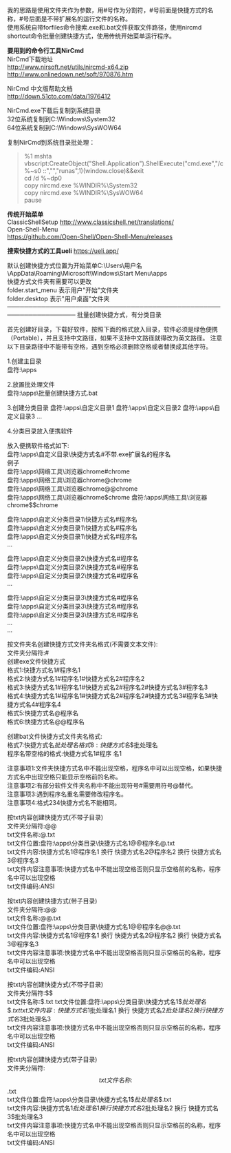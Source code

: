 我的思路是使用文件夹作为参数，用#号作为分割符，#号前面是快捷方式的名称，#号后面是不带扩展名的运行文件的名称。  
使用系统自带forfiles命令搜索.exe和.bat文件获取文件路径，使用nircmd shortcut命令批量创建快捷方式，使用传统开始菜单运行程序。

**要用到的命令行工具NirCmd**  
NirCmd下载地址  
http://www.nirsoft.net/utils/nircmd-x64.zip
http://www.onlinedown.net/soft/970876.htm

NirCmd 中文版帮助文档  
http://down.51cto.com/data/1976412

NirCmd.exe下载后复制到系统目录  
32位系统复制到C:\Windows\System32  
64位系统复制到C:\Windows\SysWOW64

复制NirCmd到系统目录批处理：
> %1 mshta vbscript:CreateObject("Shell.Application").ShellExecute("cmd.exe","/c %~s0 ::","","runas",1)(window.close)&&exit  
> cd /d %~dp0  
> copy nircmd.exe %WINDIR%\System32  
> copy nircmd.exe %WINDIR%\SysWOW64  
> pause

**传统开始菜单**  
ClassicShellSetup
http://www.classicshell.net/translations/  
Open-Shell-Menu  
https://github.com/Open-Shell/Open-Shell-Menu/releases

**搜索快捷方式的工具ueli** 
https://ueli.app/



默认创建快捷方式位置为开始菜单C:\Users\用户名\AppData\Roaming\Microsoft\Windows\Start Menu\apps  
快捷方式文件夹有需要可以更改  
folder.start_menu  表示用户"开始"文件夹  
folder.desktop  表示"用户桌面"文件夹  
──────────────────────────────────────────────────────────────────
批量创建快捷方式，有分类目录

首先创建好目录，下载好软件，按照下面的格式放入目录，软件必须是绿色便携（Portable），并且支持中文路径，如果不支持中文路径就得改为英文路径。
注意以下目录路径中不能带有空格，遇到空格必须删除空格或者替换成其他字符。

1.创建主目录  
盘符:\apps

2.放置批处理文件  
盘符:\apps\批量创建快捷方式.bat

3.创建分类目录
盘符:\apps\自定义目录1
盘符:\apps\自定义目录2
盘符:\apps\自定义目录3
...

4.分类目录放入便携软件

放入便携软件格式如下:  
盘符:\apps\自定义目录\快捷方式名#不带.exe扩展名的程序名  
例子  
盘符:\apps\网络工具\浏览器chrome#chrome  
盘符:\apps\网络工具\浏览器chrome@chrome  
盘符:\apps\网络工具\浏览器chrome@@chrome  
盘符:\apps\网络工具\浏览器chrome$chrome  
盘符:\apps\网络工具\浏览器chrome$$chrome  


盘符:\apps\自定义分类目录1\快捷方式名#程序名  
盘符:\apps\自定义分类目录1\快捷方式名#程序名  
盘符:\apps\自定义分类目录1\快捷方式名#程序名  
...

盘符:\apps\自定义分类目录2\快捷方式名#程序名  
盘符:\apps\自定义分类目录2\快捷方式名#程序名  
盘符:\apps\自定义分类目录2\快捷方式名#程序名  
...

盘符:\apps\自定义分类目录3\快捷方式名#程序名  
盘符:\apps\自定义分类目录3\快捷方式名#程序名  
盘符:\apps\自定义分类目录3\快捷方式名#程序名  
...  
...

按文件夹名创建快捷方式文件夹名格式(不需要文本文件):  
文件夹分隔符:#  
创建exe文件快捷方式  
格式1:快捷方式名1#程序名1  
格式2:快捷方式名1#程序名1#快捷方式名2#程序名2  
格式3:快捷方式名1#程序名1#快捷方式名2#程序名2#快捷方式名3#程序名3  
格式4:快捷方式名1#程序名1#快捷方式名2#程序名2#快捷方式名3#程序名3#快捷方式名4#程序名4  
格式5:快捷方式名@程序名  
格式6:快捷方式名@@程序名  

创建bat文件快捷方式文件夹名格式:  
格式7:快捷方式名$批处理名  
格式8:快捷方式名$$批处理名  
程序名带空格的格式:快捷方式名1#程序 名1  

注意事项1:文件夹快捷方式名中不能出现空格，程序名中可以出现空格，如果快捷方式名中出现空格只能显示空格前的名称。  
注意事项2:有部分软件文件夹名称中不能出现符号#需要用符号@替代。  
注意事项3:遇到程序名重名需要修改程序名。  
注意事项4:格式234快捷方式名不能相同。

按txt内容创建快捷方式(不带子目录)  
文件夹分隔符:@@  
txt文件名称:@.txt  
txt文件位置:盘符:\apps\分类目录\快捷方式名1@@程序名\@.txt  
txt文件内容:快捷方式名1@程序名1 换行 快捷方式名2@程序名2 换行 快捷方式名3@程序名3  
txt文件内容注意事项:快捷方式名中不能出现空格否则只显示空格前的名称，程序名中可以出现空格  
txt文件编码:ANSI

按txt内容创建快捷方式(带子目录)  
文件夹分隔符:@@  
txt文件名称:@@.txt  
txt文件位置:盘符:\apps\分类目录\快捷方式名1@@程序名\@@.txt  
txt文件内容:快捷方式名1@程序名1 换行 快捷方式名2@程序名2 换行 快捷方式名3@程序名3  
txt文件内容注意事项:快捷方式名中不能出现空格否则只显示空格前的名称，程序名中可以出现空格  
txt文件编码:ANSI  

按txt内容创建快捷方式(不带子目录)  
文件夹分隔符:$$  
txt文件名称:$.txt  
txt文件位置:盘符:\apps\分类目录\快捷方式名1$$批处理名\$.txt  
txt文件内容:快捷方式名1$批处理名1 换行 快捷方式名2$批处理名2 换行 快捷方式名3$批处理名3   
txt文件内容注意事项:快捷方式名中不能出现空格否则只显示空格前的名称，程序名中可以出现空格  
txt文件编码:ANSI

按txt内容创建快捷方式(带子目录)  
文件夹分隔符:$$  
txt文件名称:$$.txt  
txt文件位置:盘符:\apps\分类目录\快捷方式名1$$批处理名\$$.txt  
txt文件内容:快捷方式名1$批处理名1 换行 快捷方式名2$批处理名2 换行 快捷方式名3$批处理名3  
txt文件内容注意事项:快捷方式名中不能出现空格否则只显示空格前的名称，程序名中可以出现空格  
txt文件编码:ANSI
